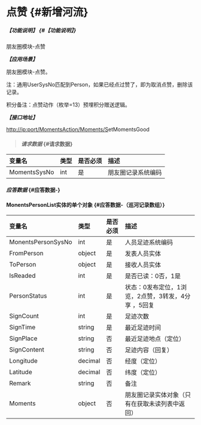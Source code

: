 # 点赞 {#新增河流}

##### _【功能说明】_ {#【功能说明】}

朋友圈模块-点赞

_**【应用场景】**_

朋友圈模块-点赞。

注：通用UserSysNo匹配到Person，如果已经点过赞了，即为取消点赞，删除该记录。

积分备注：点赞动作（枚举=13）预埋积分赠送逻辑。

_**【接口地址】**_

[http://ip:port/MomentsAction/Moments/S](http://ip:port/HMAction/River/AddRiver)etMomentsGood

> #### _请求数据_ {#请求数据}

| 变量名 | 类型 | 是否必须 | 描述 |
| :--- | :--- | :--- | :--- |
| MomentsSysNo | int | 是 | 朋友圈记录系统编码 |

#### _应答数据_ {#应答数据-}

#### MonentsPersonList实体的单个对象 {#应答数据-（巡河记录数组）}

| 变量名 | 类型 | 是否必须 | 描述 |
| :--- | :--- | :--- | :--- |
| MonentsPersonSysNo | int | 是 | 人员足迹系统编码 |
| FromPerson | object | 是 | 发表人员实体 |
| ToPerson | object | 是 | 接收人员实体 |
| IsReaded | int | 是 | 是否已读：0否，1是 |
| PersonStatus | int | 是 | 状态：0发布定位，1浏览，2点赞，3转发，4分享 ，5回复 |
| SignCount | int | 是 | 足迹次数 |
| SignTime | string | 是 | 最近足迹时间 |
| SignPlace | string | 否 | 最近足迹地点（定位） |
| SignContent | string | 否 | 足迹内容（回复） |
| Longitude | decimal | 否 | 经度（定位） |
| Latitude | decimal | 否 | 纬度（定位） |
| Remark | string | 否 | 备注 |
| Moments | object | 否 | 朋友圈记录实体对象（只有在获取未读列表中返回） |



